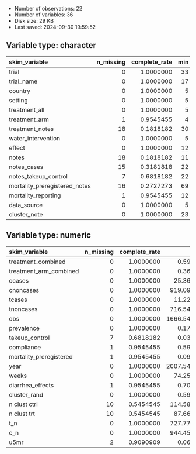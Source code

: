 
- Number of observations: 22
- Number of variables: 36
- Disk size: 29 KB
- Last saved: 2024-09-30 19:59:52


## Variable type: character
|skim_variable                 | n_missing| complete_rate| min| max| empty| n_unique| whitespace|
|:-----------------------------|---------:|-------------:|---:|---:|-----:|--------:|----------:|
|trial                         |         0|     1.0000000|  33|  99|     0|       22|          0|
|trial_name                    |         0|     1.0000000|  17|  42|     0|       21|          0|
|country                       |         0|     1.0000000|   5|  16|     0|       13|          0|
|setting                       |         0|     1.0000000|   5|   5|     0|        3|          0|
|treatment_all                 |         0|     1.0000000|   5| 189|     0|       16|          0|
|treatment_arm                 |         1|     0.9545455|   4|  94|     0|       12|          0|
|treatment_notes               |        18|     0.1818182|  30| 181|     0|        4|          0|
|water_intervention            |         0|     1.0000000|   5|  17|     0|        4|          0|
|effect                        |         0|     1.0000000|  12|  25|     0|        6|          0|
|notes                         |        18|     0.1818182|  11|  22|     0|        3|          0|
|notes_cases                   |        15|     0.3181818|  22| 126|     0|        7|          0|
|notes_takeup_control          |         7|     0.6818182|  22| 121|     0|       14|          0|
|mortality_preregistered_notes |        16|     0.2727273|  69| 171|     0|        5|          0|
|mortality_reporting           |         1|     0.9545455|  12|  52|     0|        8|          0|
|data_source                   |         0|     1.0000000|   5|   9|     0|        3|          0|
|cluster_note                  |         0|     1.0000000|  23| 189|     0|       21|          0|

## Variable type: numeric
|skim_variable           | n_missing| complete_rate|         mean|           sd|          p0|         p25|         p50|         p75|         p100|hist  |
|:-----------------------|---------:|-------------:|------------:|------------:|-----------:|-----------:|-----------:|-----------:|------------:|:-----|
|treatment_combined      |         0|     1.0000000|    0.5909091|    0.5032363| 0.00000e+00| 0.00000e+00| 1.00000e+00| 1.00000e+00|    1.0000000|▆▁▁▁▇ |
|treatment_arm_combined  |         0|     1.0000000|    0.3636364|    0.4923660| 0.00000e+00| 0.00000e+00| 0.00000e+00| 1.00000e+00|    1.0000000|▇▁▁▁▅ |
|ccases                  |         0|     1.0000000|   25.3636364|   39.1390019| 0.00000e+00| 1.25000e+00| 4.00000e+00| 4.07500e+01|  136.0000000|▇▁▁▁▁ |
|cnoncases               |         0|     1.0000000|  919.0909091|  914.4801234| 5.40000e+01| 2.34250e+02| 5.38500e+02| 1.30375e+03| 3662.0000000|▇▅▁▁▁ |
|tcases                  |         0|     1.0000000|   11.2272727|   14.1688183| 0.00000e+00| 2.00000e+00| 4.50000e+00| 1.60000e+01|   49.0000000|▇▁▁▂▁ |
|tnoncases               |         0|     1.0000000|  716.5454545|  483.4619921| 5.80000e+01| 4.06250e+02| 7.10000e+02| 9.69750e+02| 1845.0000000|▇▇▇▂▂ |
|obs                     |         0|     1.0000000| 1666.5454545| 1368.6368167| 1.21000e+02| 7.19000e+02| 1.44550e+03| 2.40775e+03| 5680.0000000|▇▅▃▁▁ |
|prevalence              |         0|     1.0000000|    0.1735227|    0.1295474| 5.20000e-02| 8.91500e-02| 1.28350e-01| 2.65000e-01|    0.5810000|▇▁▂▁▁ |
|takeup_control          |         7|     0.6818182|    0.0319667|    0.0415393| 0.00000e+00| 5.50000e-03| 2.00000e-02| 4.00000e-02|    0.1580000|▇▁▂▁▁ |
|compliance              |         1|     0.9545455|    0.5973810|    0.2280659| 2.30000e-01| 3.60000e-01| 6.80000e-01| 7.30000e-01|    1.0000000|▇▂▅▇▃ |
|mortality_preregistered |         1|     0.9545455|    0.0952381|    0.3007926| 0.00000e+00| 0.00000e+00| 0.00000e+00| 0.00000e+00|    1.0000000|▇▁▁▁▁ |
|year                    |         0|     1.0000000| 2007.5454545|    6.3074202| 1.99400e+03| 2.00300e+03| 2.01000e+03| 2.01200e+03| 2018.0000000|▂▃▂▇▂ |
|weeks                   |         0|     1.0000000|   74.2500000|   67.2333800| 9.50000e+00| 3.47500e+01| 5.20000e+01| 9.75000e+01|  260.0000000|▇▅▁▁▁ |
|diarrhea_effects        |         1|     0.9545455|    0.7012381|    0.2441133| 3.23000e-01| 5.20000e-01| 7.10000e-01| 8.60000e-01|    1.1500000|▇▆▇▅▆ |
|cluster_rand            |         0|     1.0000000|    0.5909091|    0.5032363| 0.00000e+00| 0.00000e+00| 1.00000e+00| 1.00000e+00|    1.0000000|▆▁▁▁▇ |
|n clust ctrl            |        10|     0.5454545|  114.5833333|   93.3122406| 9.00000e+00| 3.60000e+01| 8.90000e+01| 1.85250e+02|  279.0000000|▇▃▂▃▃ |
|n clust trt             |        10|     0.5454545|   87.6666667|  104.5625809| 1.80000e+01| 3.60000e+01| 6.50000e+01| 8.77500e+01|  404.0000000|▇▁▁▁▁ |
|t_n                     |         0|     1.0000000|  727.7727273|  489.7316983| 6.10000e+01| 4.06250e+02| 7.24000e+02| 9.87250e+02| 1882.0000000|▇▆▇▃▁ |
|c_n                     |         0|     1.0000000|  944.4545455|  949.0829021| 6.00000e+01| 2.38000e+02| 5.40500e+02| 1.30825e+03| 3798.0000000|▇▅▁▁▁ |
|u5mr                    |         2|     0.9090909|    0.0661991|    0.0206072| 4.27152e-02| 4.95434e-02| 5.87404e-02| 8.06998e-02|    0.1041119|▇▂▂▂▂ |
